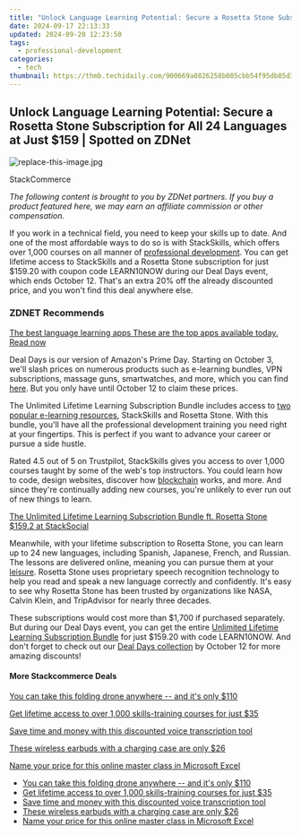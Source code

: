 ```yaml
---
title: "Unlock Language Learning Potential: Secure a Rosetta Stone Subscription for All 24 Languages at Just $159 | Spotted on ZDNet"
date: 2024-09-17 22:13:33
updated: 2024-09-20 12:23:50
tags:
  - professional-development
categories:
  - tech
thumbnail: https://thmb.techidaily.com/900669a0826258b005cbb54f95db85d32c0fe952715d9bffb54b8b7633050cc8.jpg
---
```


## Unlock Language Learning Potential: Secure a Rosetta Stone Subscription for All 24 Languages at Just $159 | Spotted on ZDNet

![replace-this-image.jpg](https://www.zdnet.com/a/img/resize/97e7c0a141ea7981b92fa561a7b35e520a5521c1/2022/10/07/da4084b9-034f-48c9-997d-a3a4db46ad4c/zd-unlimited-lifetime-learning.jpg?auto=webp&width=1280)

StackCommerce

_The following content is brought to you by ZDNet partners. If you buy a product featured here, we may earn an affiliate commission or other compensation._

If you work in a technical field, you need to keep your skills up to date. And one of the most affordable ways to do so is with StackSkills, which offers over 1,000 courses on all manner of [professional development](https://stacksocial.com/sales/the-unlimited-lifetime-learning-subscription-bundle-ft-rosetta-stone?utm%5Fsource=zdnet.com&utm%5Fmedium=referral&utm%5Fcampaign=the-unlimited-lifetime-learning-subscription-bundle-ft-rosetta-stone&utm%5Fterm=scsf-556901&utm%5Fcontent=a0x1P000004yWifQAE&scsonar=1&aid=a-ceempx7z). You can get lifetime access to StackSkills and a Rosetta Stone subscription for just $159.20 with coupon code LEARN10NOW during our Deal Days event, which ends October 12\. That's an extra 20% off the already discounted price, and you won't find this deal anywhere else. 

### **ZDNET** Recommends

[The best language learning apps These are the top apps available today.  Read now](https://www.zdnet.com/article/best-language-learning-app/)

Deal Days is our version of Amazon's Prime Day. Starting on October 3, we'll slash prices on numerous products such as e-learning bundles, VPN subscriptions, massage guns, smartwatches, and more, which you can find [here](https://stacksocial.com/collections/deal-days?aid=a-ceempx7z&utm%5Fsource=zdnet.com&utm%5Fmedium=referral&utm%5Fcampaign=deal-days). But you only have until October 12 to claim these prices.

The Unlimited Lifetime Learning Subscription Bundle includes access to [two popular e-learning resources](https://stacksocial.com/sales/the-unlimited-lifetime-learning-subscription-bundle-ft-rosetta-stone?utm%5Fsource=zdnet.com&utm%5Fmedium=referral&utm%5Fcampaign=the-unlimited-lifetime-learning-subscription-bundle-ft-rosetta-stone&utm%5Fterm=scsf-556901&utm%5Fcontent=a0x1P000004yWifQAE&scsonar=1&aid=a-ceempx7z), StackSkills and Rosetta Stone. With this bundle, you'll have all the professional development training you need right at your fingertips. This is perfect if you want to advance your career or pursue a side hustle.

Rated 4.5 out of 5 on Trustpilot, StackSkills gives you access to over 1,000 courses taught by some of the web's top instructors. You could learn how to code, design websites, discover how [blockchain](https://www.zdnet.com/finance/blockchain/the-future-of-money-where-blockchain-and-cryptocurrency-will-take-us-next/) works, and more. And since they're continually adding new courses, you're unlikely to ever run out of new things to learn.

[The Unlimited Lifetime Learning Subscription Bundle ft. Rosetta Stone $159.2 at StackSocial](https://stacksocial.com/sales/the-unlimited-lifetime-learning-subscription-bundle-ft-rosetta-stone?utm%5Fsource=zdnet.com&utm%5Fmedium=referral&utm%5Fcampaign=the-unlimited-lifetime-learning-subscription-bundle-ft-rosetta-stone&utm%5Fterm=scsf-556901&utm%5Fcontent=a0x1P000004yWifQAE&scsonar=1&aid=a-ceempx7z)

Meanwhile, with your lifetime subscription to Rosetta Stone, you can learn up to 24 new languages, including Spanish, Japanese, French, and Russian. The lessons are delivered online, meaning you can pursue them at your [leisure](https://www.zdnet.com/article/get-24-percent-off-this-4k-golf-simulator-before-august-24-and-donate-to-charity/). Rosetta Stone uses proprietary speech recognition technology to help you read and speak a new language correctly and confidently. It's easy to see why Rosetta Stone has been trusted by organizations like NASA, Calvin Klein, and TripAdvisor for nearly three decades. 

These subscriptions would cost more than $1,700 if purchased separately. But during our Deal Days event, you can get the entire [Unlimited Lifetime Learning Subscription Bundle](https://stacksocial.com/sales/the-unlimited-lifetime-learning-subscription-bundle-ft-rosetta-stone?utm%5Fsource=zdnet.com&utm%5Fmedium=referral&utm%5Fcampaign=the-unlimited-lifetime-learning-subscription-bundle-ft-rosetta-stone&utm%5Fterm=scsf-556901&utm%5Fcontent=a0x1P000004yWifQAE&scsonar=1&aid=a-ceempx7z) for just $159.20 with code LEARN10NOW. And don't forget to check out our [Deal Days collection](https://stacksocial.com/collections/deal-days?aid=a-ceempx7z&utm%5Fsource=zdnet.com&utm%5Fmedium=referral&utm%5Fcampaign=deal-days) by October 12 for more amazing discounts!

#### More Stackcommerce Deals

[You can take this folding drone anywhere -- and it's only $110](https://www.zdnet.com/article/get-a-folding-drone-you-can-take-with-you-anywhere-for-110/ "You can take this folding drone anywhere  -- and it's only $110")

[Get lifetime access to over 1,000 skills-training courses for just $35](https://www.zdnet.com/article/learn-it-coding-and-design-skills-for-just-20-with-this-course-pack/ "Get lifetime access to over 1,000 skills-training courses for just $35")

[Save time and money with this discounted voice transcription tool](https://www.zdnet.com/article/save-money-and-time-with-this-discounted-voice-transcription-tool/ "Save time and money with this discounted voice transcription tool")

[These wireless earbuds with a charging case are only $26](https://www.zdnet.com/article/get-these-wireless-earbuds-with-a-charging-case-for-just-26/ "These wireless earbuds with a charging case are only $26")

[Name your price for this online master class in Microsoft Excel](https://www.zdnet.com/article/name-your-price-for-this-online-master-class-in-microsoft-excel/ "Name your price for this online master class in Microsoft Excel")

* [You can take this folding drone anywhere -- and it's only $110](https://www.zdnet.com/article/get-a-folding-drone-you-can-take-with-you-anywhere-for-110/ "You can take this folding drone anywhere  -- and it's only $110")
* [Get lifetime access to over 1,000 skills-training courses for just $35](https://www.zdnet.com/article/learn-it-coding-and-design-skills-for-just-20-with-this-course-pack/ "Get lifetime access to over 1,000 skills-training courses for just $35")
* [Save time and money with this discounted voice transcription tool](https://www.zdnet.com/article/save-money-and-time-with-this-discounted-voice-transcription-tool/ "Save time and money with this discounted voice transcription tool")
* [These wireless earbuds with a charging case are only $26](https://www.zdnet.com/article/get-these-wireless-earbuds-with-a-charging-case-for-just-26/ "These wireless earbuds with a charging case are only $26")
* [Name your price for this online master class in Microsoft Excel](https://www.zdnet.com/article/name-your-price-for-this-online-master-class-in-microsoft-excel/ "Name your price for this online master class in Microsoft Excel")

<ins class="adsbygoogle"
     style="display:block"
     data-ad-format="autorelaxed"
     data-ad-client="ca-pub-7571918770474297"
     data-ad-slot="1223367746"></ins>



<ins class="adsbygoogle"
     style="display:block"
     data-ad-client="ca-pub-7571918770474297"
     data-ad-slot="8358498916"
     data-ad-format="auto"
     data-full-width-responsive="true"></ins>
